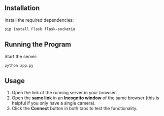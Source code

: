 ## Installation


Install the required dependencies:


```bash
pip install Flask flask-socketio
```


## Running the Program


Start the server:


```bash
python app.py
```


## Usage


1. Open the link of the running server in your browser.
2. Open the **same link** in an **Incognito window** of the same browser
(this is helpful if you only have a single camera).
3. Click the **Connect** button in both tabs to test the functionality.
